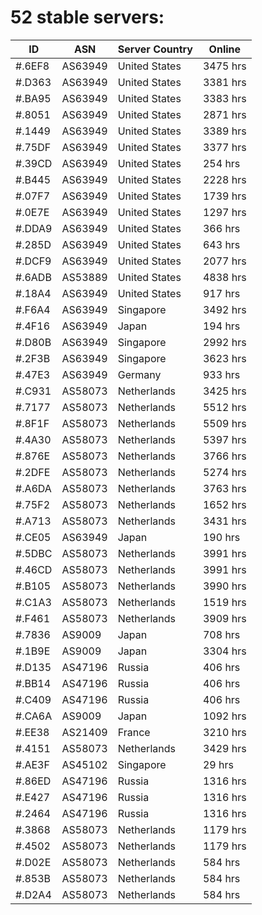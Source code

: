 # 52 stable servers:

| ID | ASN | Server Country | Online |
| ------ | ------ | ------ | ------ |
| #.6EF8 | AS63949 | United States | 3475 hrs |
| #.D363 | AS63949 | United States | 3381 hrs |
| #.BA95 | AS63949 | United States | 3383 hrs |
| #.8051 | AS63949 | United States | 2871 hrs |
| #.1449 | AS63949 | United States | 3389 hrs |
| #.75DF | AS63949 | United States | 3377 hrs |
| #.39CD | AS63949 | United States | 254 hrs |
| #.B445 | AS63949 | United States | 2228 hrs |
| #.07F7 | AS63949 | United States | 1739 hrs |
| #.0E7E | AS63949 | United States | 1297 hrs |
| #.DDA9 | AS63949 | United States | 366 hrs |
| #.285D | AS63949 | United States | 643 hrs |
| #.DCF9 | AS63949 | United States | 2077 hrs |
| #.6ADB | AS53889 | United States | 4838 hrs |
| #.18A4 | AS63949 | United States | 917 hrs |
| #.F6A4 | AS63949 | Singapore | 3492 hrs |
| #.4F16 | AS63949 | Japan | 194 hrs |
| #.D80B | AS63949 | Singapore | 2992 hrs |
| #.2F3B | AS63949 | Singapore | 3623 hrs |
| #.47E3 | AS63949 | Germany | 933 hrs |
| #.C931 | AS58073 | Netherlands | 3425 hrs |
| #.7177 | AS58073 | Netherlands | 5512 hrs |
| #.8F1F | AS58073 | Netherlands | 5509 hrs |
| #.4A30 | AS58073 | Netherlands | 5397 hrs |
| #.876E | AS58073 | Netherlands | 3766 hrs |
| #.2DFE | AS58073 | Netherlands | 5274 hrs |
| #.A6DA | AS58073 | Netherlands | 3763 hrs |
| #.75F2 | AS58073 | Netherlands | 1652 hrs |
| #.A713 | AS58073 | Netherlands | 3431 hrs |
| #.CE05 | AS63949 | Japan | 190 hrs |
| #.5DBC | AS58073 | Netherlands | 3991 hrs |
| #.46CD | AS58073 | Netherlands | 3991 hrs |
| #.B105 | AS58073 | Netherlands | 3990 hrs |
| #.C1A3 | AS58073 | Netherlands | 1519 hrs |
| #.F461 | AS58073 | Netherlands | 3909 hrs |
| #.7836 | AS9009 | Japan | 708 hrs |
| #.1B9E | AS9009 | Japan | 3304 hrs |
| #.D135 | AS47196 | Russia | 406 hrs |
| #.BB14 | AS47196 | Russia | 406 hrs |
| #.C409 | AS47196 | Russia | 406 hrs |
| #.CA6A | AS9009 | Japan | 1092 hrs |
| #.EE38 | AS21409 | France | 3210 hrs |
| #.4151 | AS58073 | Netherlands | 3429 hrs |
| #.AE3F | AS45102 | Singapore | 29 hrs |
| #.86ED | AS47196 | Russia | 1316 hrs |
| #.E427 | AS47196 | Russia | 1316 hrs |
| #.2464 | AS47196 | Russia | 1316 hrs |
| #.3868 | AS58073 | Netherlands | 1179 hrs |
| #.4502 | AS58073 | Netherlands | 1179 hrs |
| #.D02E | AS58073 | Netherlands | 584 hrs |
| #.853B | AS58073 | Netherlands | 584 hrs |
| #.D2A4 | AS58073 | Netherlands | 584 hrs |

